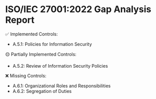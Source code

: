 ISO/IEC 27001:2022 Gap Analysis Report
==================================================

✅ Implemented Controls:
 - A.5.1: Policies for Information Security

🟡 Partially Implemented Controls:
 - A.5.2: Review of Information Security Policies

❌ Missing Controls:
 - A.6.1: Organizational Roles and Responsibilities
 - A.6.2: Segregation of Duties
